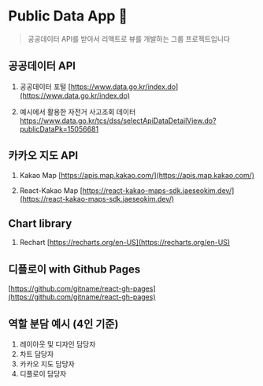 # Public Data App 🚀

> 공공데이터 API를 받아서 리액트로 뷰를 개발하는 그룹 프로젝트입니다

## 공공데이터 API
1. 공공데이터 포털 
[https://www.data.go.kr/index.do](https://www.data.go.kr/index.do)

2. 예시에서 활용한 자전거 사고조회 데이터
https://www.data.go.kr/tcs/dss/selectApiDataDetailView.do?publicDataPk=15056681

## 카카오 지도 API
1. Kakao Map
[https://apis.map.kakao.com/](https://apis.map.kakao.com/)

2. React-Kakao Map
[https://react-kakao-maps-sdk.jaeseokim.dev/](https://react-kakao-maps-sdk.jaeseokim.dev/)

## Chart library
1. Rechart
[https://recharts.org/en-US](https://recharts.org/en-US)

## 디플로이 with Github Pages
[https://github.com/gitname/react-gh-pages](https://github.com/gitname/react-gh-pages)

## 역할 분담 예시 (4인 기준)
1. 레이아웃 및 디자인 담당자
2. 차트 담당자
3. 카카오 지도 담당자
4. 디플로이 담당자




